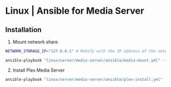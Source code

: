 # Linux | Ansible for Media Server

## Installation

1. Mount network share

```sh
NETWORK_STORAGE_IP="127.0.0.1" # Modify with the IP address of the network_storage

ansible-playbook "linux/server/media-server/ansible/media-mount.yml" --extra-vars "network_storage_ip=${NETWORK_STORAGE_IP}"
```

2. Install Plex Media Server

```sh
ansible-playbook "linux/server/media-server/ansible/plex-install.yml"
```
